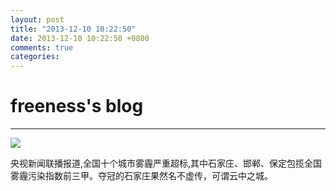 ```yaml
---
layout: post
title: "2013-12-10 10:22:50"
date: 2013-12-10 10:22:50 +0800
comments: true
categories: 
---
```


# freeness's blog

----------

![](http://okqmqrbgo.bkt.clouddn.com/201312101022501.jpg)

>
央视新闻联播报道,全国十个城市雾霾严重超标,其中石家庄、邯郸、保定包揽全国雾霾污染指数前三甲。夺冠的石家庄果然名不虚传，可谓云中之城。